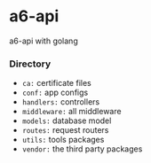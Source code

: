 a6-api
=
a6-api with golang

### Directory

* `ca:` certificate files
* `conf:` app configs
* `handlers:` controllers
* `middleware:` all middleware
* `models:` database model
* `routes:` request routers
* `utils:` tools packages
* `vendor:` the third party packages





